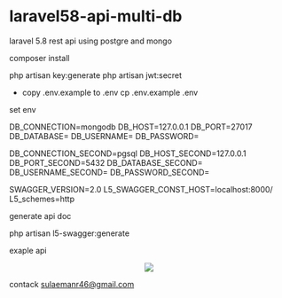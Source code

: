 # laravel58-api-multi-db
laravel 5.8 rest api using postgre and mongo

composer install

php artisan key:generate
php artisan jwt:secret 

- copy .env.example to .env
  cp .env.example .env

set env

DB_CONNECTION=mongodb
DB_HOST=127.0.0.1
DB_PORT=27017
DB_DATABASE=
DB_USERNAME=
DB_PASSWORD=

DB_CONNECTION_SECOND=pgsql
DB_HOST_SECOND=127.0.0.1
DB_PORT_SECOND=5432
DB_DATABASE_SECOND=
DB_USERNAME_SECOND=
DB_PASSWORD_SECOND=

SWAGGER_VERSION=2.0
L5_SWAGGER_CONST_HOST=localhost:8000/
L5_schemes=http


generate api doc

php artisan  l5-swagger:generate

exaple api
<p align="center"><img src="https://i.ibb.co/Qdn8Kds/swauth.png"></p>

contack sulaemanr46@gmail.com
